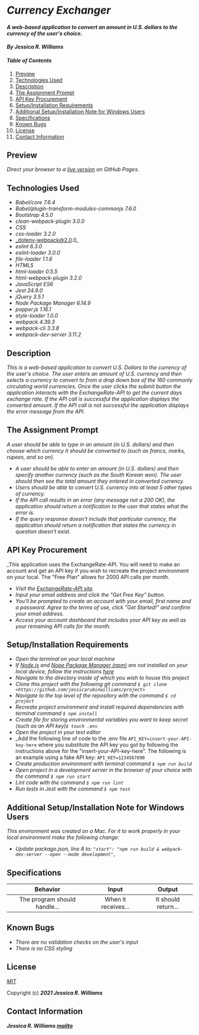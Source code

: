 # _Currency Exchanger_

#### _A web-based application to convert an amount in U.S. dollars to the currency of the user's choice._

#### _By **Jessica R. Williams**_

#### _Table of Contents_

1. [Preview](#preview)
2. [Technologies Used](#technologies)
3. [Description](#description)
4. [The Assignment Prompt](#prompt)
5. [API Key Procurement](#api)
6. [Setup/Installation Requirements](#setup)
7. [Additional Setup/Installation Note for Windows Users](#windows)
8. [Specifications](#specs)
9. [Known Bugs](#bugs)
10. [License](#license)
11. [Contact Information](#contact)

## Preview <a id="preview"></a>

_Direct your browser to a [live version](https://jessicarubinwilliams.github.io/currency-exchanger) on GitHub Pages._

## Technologies Used <a id="technologies"></a>

* _Babel/core 7.6.4_
* _Babel/plugin-transform-modules-commonjs 7.6.0_
* _Bootstrap 4.5.0_
* _clean-webpack-plugin 3.0.0_
* _CSS_
* _css-loader 3.2.0_
* _dotenv-webpack@2.0.0_
* _eslint 6.3.0_
* _eslint-loader 3.0.0_
* _file-loader 1.1.6_
* _HTML5_
* _html-loader 0.5.5_
* _html-webpack-plugin 3.2.0_
* _JavaScript ES6_
* _Jest 24.9.0_
* _jQuery 3.5.1_
* _Node Package Manager 6.14.9_
* _popper.js 1.16.1_
* _style-loader 1.0.0_
* _webpack 4.39.3_
* _webpack-cli 3.3.8_
* _webpack-dev-server 3.11.2_

## Description <a id="description"></a>

_This is a web-based application to convert U.S. Dollars to the currency of the user's choice. The user enters an amount of U.S. currency and then selects a currency to convert to from a drop down box of the 160 commonly circulating world currencies. Once the user clicks the submit button the application interacts with the ExchangeRate-API to get the current days exchange rate. If the API call is successful the application displays the converted amount. If the API call is not successful the application displays the error message from the API._

## The Assignment Prompt <a id="prompt"></a>

_A user should be able to type in an amount (in U.S. dollars) and then choose which currency it should be converted to (such as francs, marks, rupees, and so on)._

* _A user should be able to enter an amount (in U.S. dollars) and then specify another currency (such as the South Korean won). The user should then see the total amount they entered in converted currency._
* _Users should be able to convert U.S. currency into at least 5 other types of currency._
* _If the API call results in an error (any message not a 200 OK), the application should return a notification to the user that states what the error is._
* _If the query response doesn't include that particular currency, the application should return a notification that states the currency in question doesn't exist._

## API Key Procurement <a id="api"></a>

_This application uses the ExchangeRate-API. You will need to make an account and get an API key if you wish to recreate the project environment on your local. The "Free Plan" allows for 2000 API calls per month.

* _Visit the [ExchangeRate-API site](https://www.exchangerate-api.com/)._
* _Input your email address and click the "Get Free Key" button._
* _You'll be prompted to create an account with your email, first name and a password. Agree to the terms of use, click "Get Started!" and confirm your email address._
* _Access your account dashboard that includes your API key as well as your remaining API calls for the month._

## Setup/Installation Requirements <a id="setup"></a>

* _Open the terminal on your local machine_
* _If [Node.js](https://nodejs.org/en/) and [Nope Package Manager (npm)](https://www.npmjs.com/) are not installed on your local device, follow the instructions [here](https://www.learnhowtoprogram.com/intermediate-javascript/getting-started-with-javascript/installing-node-js)_
* _Navigate to the directory inside of which you wish to house this project_
* _Clone this project with the following git command `$ git clone <https://github.com/jessicarubinwilliams/project>`_
* _Navigate to the top level of the repository with the command `$ cd project`_
* _Recreate project environment and install required dependencies with terminal command `$ npm install`_
* _Create file for storing environmental variables you want to keep secret (such as an API key)`$ touch .env`_
* _Open the project in your text editor_
* _Add the following line of code to the .env file `API_KEY=insert-your-API-key-here` where you substitute the API key you got by following the instructions above for the "insert-your-API-key-here". The following is an example using a fake API key: `API_KEY=1234567890`
* _Create production environment with terminal command `$ npm run build`_
* _Open project in a development server in the browser of your choice with the command `$ npm run start`_
* _Lint code with the command `$ npm run lint`_
* _Run tests in Jest with the command `$ npm test`_

## Additional Setup/Installation Note for Windows Users <a id="windows"></a>

_This environment was created on a Mac. For it to work properly in your local environment make the following change:_
* _Update package.json, line 8 to: `"start": "npm run build & webpack-dev-server --open --mode development",`_

## Specifications <a id="specs"></a>

| Behavior | Input | Output |
|:---:|:---:|:---:|
| The program should handle... | When it receives... | It should return... |

## Known Bugs <a id="bugs"></a>
* _There are no validation checks on the user's input_
* _There is no CSS styling_

## License <a id="license"></a>
*[MIT](https://choosealicense.com/licenses/mit/)*

Copyright (c) **_2021 Jessica R. Williams_**

## Contact Information <a id="contact"></a>
**_Jessica R. Williams [mailto](mailto:jessicarubinwilliams@gmail.com)_**
